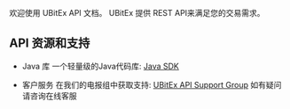 欢迎使用 UBitEx API 文档。 UBitEx 提供 REST API来满足您的交易需求。

## API 资源和支持

- Java 库
一个轻量级的Java代码库: [Java SDK](https://github.com/ubitex/api-ubitex.com)


- 客户服务
在我们的电报组中获取支持:  [UBitEx API Support Group](https://t.me/ubitex_api_support)
如有疑问请咨询在线客服